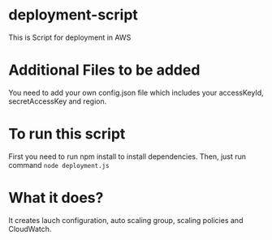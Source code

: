 # deployment-script
This is Script for deployment in AWS

# Additional Files to be added
You need to add your own config.json file which includes your accessKeyId, secretAccessKey and region.

# To run this script
First you need to run npm install to install dependencies.
Then, just run command `node deployment.js`

# What it does?
It creates lauch configuration, auto scaling group, scaling policies and CloudWatch.
